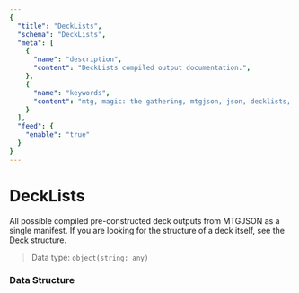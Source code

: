 ```yaml
---
{
  "title": "DeckLists",
  "schema": "DeckLists",
  "meta": [
    {
      "name": "description",
      "content": "DeckLists compiled output documentation.",
    },
    {
      "name": "keywords",
      "content": "mtg, magic: the gathering, mtgjson, json, decklists, deck lists",
    }
  ],
  "feed": {
    "enable": "true"
  }
}
---
```


# DeckLists

All possible compiled pre-constructed deck outputs from MTGJSON as a single manifest. If you are looking for the structure of a deck itself, see the [Deck](../deck/) structure.

> Data type: `object(string: any)`  

### Data Structure

<Documentation/>
